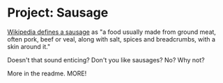 Project: Sausage
=======

[Wikipedia defines a sausage](http://en.wikipedia.org/wiki/Sausage) as "a food usually made from ground meat, often pork, beef or veal, along with salt, spices and breadcrumbs, with a skin around it."

Doesn't that sound enticing?  Don't you like sausages? No? Why not?

More in the readme. MORE!

